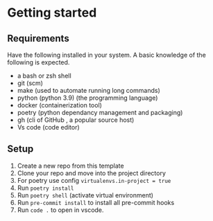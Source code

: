 # Getting started

## Requirements

Have the following installed in your system.
A basic knowledge of the following is expected.

- a bash or zsh shell
- git (scm)
- make (used to automate running long commands)
- python (python 3.9) (the programming language)
- docker (containerization tool)
- poetry (python dependancy management and packaging)
- gh (cli of GitHub , a popular source host)
- Vs code (code editor)

## Setup

1. Create a new repo from this template
2. Clone your repo and move into the project directory
3. For poetry use config `virtualenvs.in-project = true`
4. Run `poetry install`
5. Run `poetry shell` (activate virtual environment)
6. Run `pre-commit install` to install all pre-commit hooks
7. Run `code .` to open in vscode.
